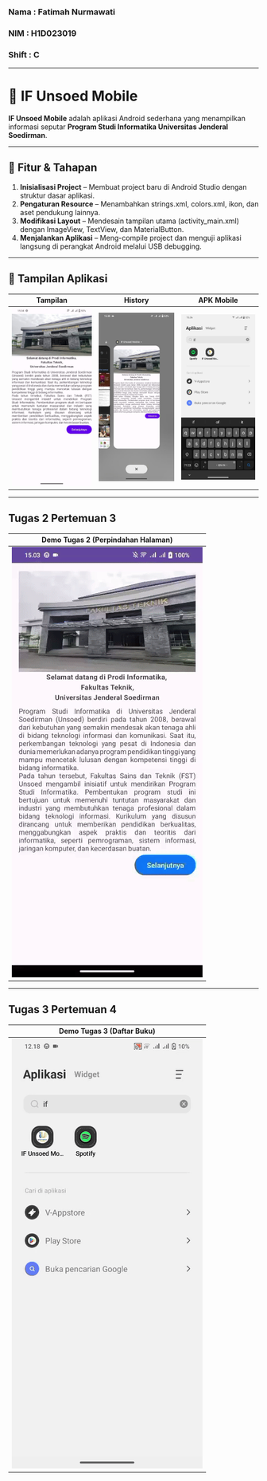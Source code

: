 ### Nama : Fatimah Nurmawati
### NIM : H1D023019
### Shift : C

---

# 📱 IF Unsoed Mobile

**IF Unsoed Mobile** adalah aplikasi Android sederhana yang menampilkan informasi seputar **Program Studi Informatika Universitas Jenderal Soedirman**.

---

## 🚀 Fitur & Tahapan 
1. **Inisialisasi Project** – Membuat project baru di Android Studio dengan struktur dasar aplikasi. 
2. **Pengaturan Resource** – Menambahkan strings.xml, colors.xml, ikon, dan aset pendukung lainnya. 
3. **Modifikasi Layout** – Mendesain tampilan utama (activity_main.xml) dengan ImageView, TextView, dan MaterialButton. 
4. **Menjalankan Aplikasi** – Meng-compile project dan menguji aplikasi langsung di perangkat Android melalui USB debugging.

---

## 📸 Tampilan Aplikasi
| Tampilan                     | History                        | APK Mobile                    |
|------------------------------|--------------------------------|-------------------------------|
| ![Home](assets/tampilan.jpg) | ![History](assets/history.jpg) | ![APK](assets/apk_mobile.jpg) |

---

## Tugas 2 Pertemuan 3
| Demo Tugas 2 (Perpindahan Halaman)   |
|--------------------------------------|
| ![demotugas2](assets/demotugas2.gif) |

---

## Tugas 3 Pertemuan 4
| Demo Tugas 3 (Daftar Buku)            |
|---------------------------------------|
| ![demotugas2](assets/Tugas3Pert4.gif) |